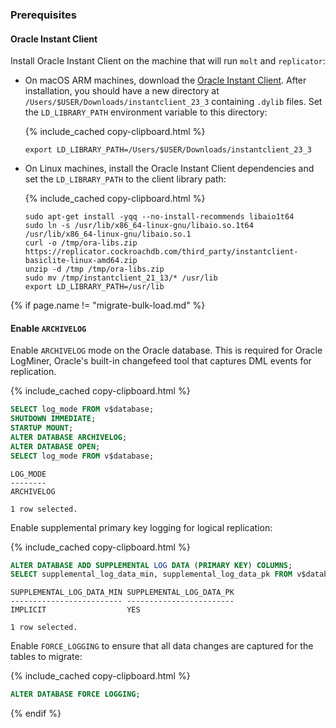 ### Prerequisites

#### Oracle Instant Client

Install Oracle Instant Client on the machine that will run `molt` and `replicator`:

- On macOS ARM machines, download the [Oracle Instant Client](https://www.oracle.com/database/technologies/instant-client/macos-arm64-downloads.html#ic_osx_inst). After installation, you should have a new directory at `/Users/$USER/Downloads/instantclient_23_3` containing `.dylib` files. Set the `LD_LIBRARY_PATH` environment variable to this directory:

	{% include_cached copy-clipboard.html %}
	~~~ shell
	export LD_LIBRARY_PATH=/Users/$USER/Downloads/instantclient_23_3
	~~~

- On Linux machines, install the Oracle Instant Client dependencies and set the `LD_LIBRARY_PATH` to the client library path:

	{% include_cached copy-clipboard.html %}
	~~~ shell
	sudo apt-get install -yqq --no-install-recommends libaio1t64
	sudo ln -s /usr/lib/x86_64-linux-gnu/libaio.so.1t64 /usr/lib/x86_64-linux-gnu/libaio.so.1
	curl -o /tmp/ora-libs.zip https://replicator.cockroachdb.com/third_party/instantclient-basiclite-linux-amd64.zip
	unzip -d /tmp /tmp/ora-libs.zip
	sudo mv /tmp/instantclient_21_13/* /usr/lib
	export LD_LIBRARY_PATH=/usr/lib
	~~~

{% if page.name != "migrate-bulk-load.md" %}
#### Enable `ARCHIVELOG`

Enable `ARCHIVELOG` mode on the Oracle database. This is required for Oracle LogMiner, Oracle's built-in changefeed tool that captures DML events for replication.

{% include_cached copy-clipboard.html %}
~~~ sql
SELECT log_mode FROM v$database;
SHUTDOWN IMMEDIATE;
STARTUP MOUNT;
ALTER DATABASE ARCHIVELOG;
ALTER DATABASE OPEN;
SELECT log_mode FROM v$database;
~~~

~~~
LOG_MODE
--------
ARCHIVELOG

1 row selected.
~~~

Enable supplemental primary key logging for logical replication:

{% include_cached copy-clipboard.html %}
~~~ sql
ALTER DATABASE ADD SUPPLEMENTAL LOG DATA (PRIMARY KEY) COLUMNS;
SELECT supplemental_log_data_min, supplemental_log_data_pk FROM v$database;
~~~

~~~
SUPPLEMENTAL_LOG_DATA_MIN SUPPLEMENTAL_LOG_DATA_PK
------------------------- ------------------------
IMPLICIT                  YES

1 row selected.
~~~

Enable `FORCE_LOGGING` to ensure that all data changes are captured for the tables to migrate:

{% include_cached copy-clipboard.html %}
~~~ sql
ALTER DATABASE FORCE LOGGING;
~~~
{% endif %}